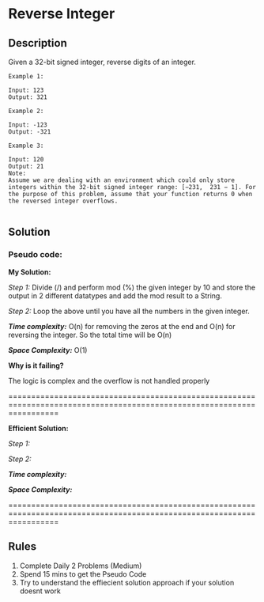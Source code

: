 # Reverse Integer 

## Description

Given a 32-bit signed integer, reverse digits of an integer.

```
Example 1:

Input: 123
Output: 321

Example 2:

Input: -123
Output: -321

Example 3:

Input: 120
Output: 21
Note:
Assume we are dealing with an environment which could only store integers within the 32-bit signed integer range: [−231,  231 − 1]. For the purpose of this problem, assume that your function returns 0 when the reversed integer overflows.


```

## Solution

### Pseudo code:

**My Solution:**

_Step 1:_ Divide (/) and perform mod (%) the given integer by 10 and store the output in 2 different datatypes and add the mod result to a String.

_Step 2:_ Loop the above until you have all the numbers in the given integer.

**_Time complexity:_**  O(n) for removing the zeros at the end and O(n) for reversing the integer. So the total time will be O(n)

**_Space Complexity:_** O(1)

**Why is it failing?**

The logic is complex and the overflow is not handled properly

=======================================================================================================================

**Efficient Solution:**

_Step 1:_

_Step 2:_

**_Time complexity:_**  

**_Space Complexity:_** 

=======================================================================================================================
## Rules

1. Complete Daily 2 Problems (Medium)
2. Spend 15 mins to get the Pseudo Code
3. Try to understand the effiecient solution approach if your solution doesnt work
